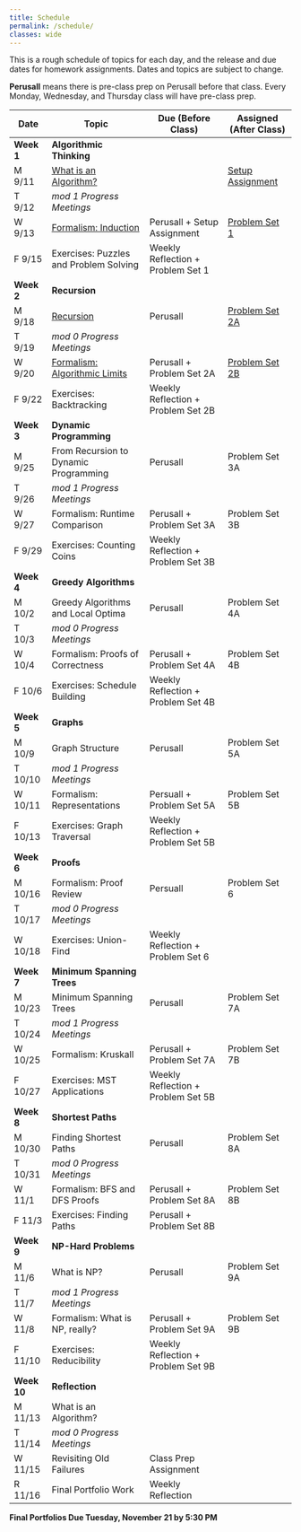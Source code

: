 ```yaml
---
title: Schedule
permalink: /schedule/
classes: wide
---
```


This is a rough schedule of topics for each day, and the release and due dates for homework assignments. Dates and topics are subject to change. 

**Perusall** means there is pre-class prep on Perusall before that class. Every Monday, Wednesday, and Thursday class will have pre-class prep. 

| Date	| Topic	| Due (Before Class) |	Assigned (After Class) |
| ------- | ----------| ------------- | -------------- |
| **Week 1** | **Algorithmic Thinking** | | |
| M 9/11 | [What is an Algorithm?][w1d1] | | [Setup Assignment][setup]
| T 9/12 | _mod 1 Progress Meetings_ 
| W 9/13 | [Formalism: Induction][w1d2] | Perusall + Setup Assignment | [Problem Set 1][ps1]
| F 9/15 | Exercises: Puzzles and Problem Solving | Weekly Reflection + Problem Set 1 | 
| **Week 2** | **Recursion** | | |
| M 9/18 | [Recursion][w2d1] | Perusall | [Problem Set 2A][ps2a]
| T 9/19 | _mod 0 Progress Meetings_
| W 9/20 | [Formalism: Algorithmic Limits][w2d2] | Perusall + Problem Set 2A | [Problem Set 2B][ps2b]
| F 9/22 | Exercises: Backtracking | Weekly Reflection + Problem Set 2B
| **Week 3** | **Dynamic Programming** | | |
| M 9/25 | From Recursion to Dynamic Programming | Perusall | Problem Set 3A
| T 9/26 | _mod 1 Progress Meetings_
| W 9/27 | Formalism: Runtime Comparison | Perusall + Problem Set 3A | Problem Set 3B 
| F 9/29 | Exercises: Counting Coins | Weekly Reflection + Problem Set 3B
| **Week 4** | **Greedy Algorithms** | | |
| M 10/2 | Greedy Algorithms and Local Optima | Perusall | Problem Set 4A
| T 10/3 | _mod 0 Progress Meetings_
| W 10/4 | Formalism: Proofs of Correctness | Perusall + Problem Set 4A | Problem Set 4B |
| F 10/6 | Exercises: Schedule Building | Weekly Reflection + Problem Set 4B |
| **Week 5** | **Graphs** | | |
| M 10/9 | Graph Structure | Perusall | Problem Set 5A
| T 10/10 | _mod 1 Progress Meetings_
| W 10/11 | Formalism: Representations | Persuall + Problem Set 5A | Problem Set 5B
| F 10/13 | Exercises: Graph Traversal | Weekly Reflection + Problem Set 5B 
| **Week 6** | **Proofs** | | |
| M 10/16 | Formalism: Proof Review | Persuall | Problem Set 6
| T 10/17 | _mod 0 Progress Meetings_
| W 10/18 | Exercises: Union-Find | Weekly Reflection + Problem Set 6 | 
| **Week 7** | **Minimum Spanning Trees** | | |
| M 10/23 | Minimum Spanning Trees | Perusall | Problem Set 7A
| T 10/24 | _mod 1 Progress Meetings_
| W 10/25 | Formalism: Kruskall | Perusall + Problem Set 7A | Problem Set 7B
| F 10/27 | Exercises: MST Applications | Weekly Reflection + Problem Set 5B
| **Week 8** | **Shortest Paths** | | |
| M 10/30 | Finding Shortest Paths | Perusall | Problem Set 8A
| T 10/31 | _mod 0 Progress Meetings_
| W 11/1 | Formalism: BFS and DFS Proofs | Perusall + Problem Set 8A | Problem Set 8B
| F 11/3 | Exercises: Finding Paths | Perusall + Problem Set 8B
| **Week 9** | **NP-Hard Problems** | | | 
| M 11/6 | What is NP? | Perusall | Problem Set 9A
| T 11/7 | _mod 1 Progress Meetings_
| W 11/8 | Formalism: What is NP, really? | Perusall + Problem Set 9A | Problem Set 9B
| F 11/10 | Exercises: Reducibility | Weekly Reflection + Problem Set 9B
| **Week 10** | **Reflection** | | |
| M 11/13 | What is an Algorithm? 
| T 11/14 | _mod 0 Progress Meetings_
| W 11/15 | Revisiting Old Failures | Class Prep Assignment
| R 11/16 | Final Portfolio Work | Weekly Reflection

**Final Portfolios Due Tuesday, November 21 by 5:30 PM**

[w1d1]: https://alackles.github.io/CMSC-510-FT-23/notes/w1d1
[w1d2]: https://alackles.github.io/CMSC-510-FT-23/notes/w1d2
[w2d1]: https://alackles.github.io/CMSC-510-FT-23/notes/w2d1
[w2d2]: https://alackles.github.io/CMSC-510-FT-23/notes/w2d2

[setup]: https://alackles.github.io/CMSC-510-FT-23/notes/setup
[ps1]: https://classroom.github.com/a/zaXiMXzr
[ps2a]: https://classroom.github.com/a/LqQo6KM5
[ps2b]: https://classroom.github.com/a/50bGVa8S